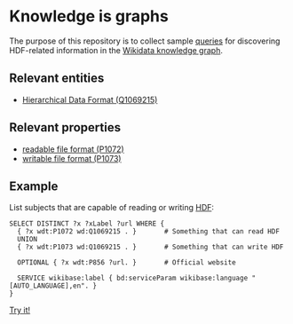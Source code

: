 # Knowledge is graphs

The purpose of this repository is to collect sample [queries](https://query.wikidata.org/) for discovering HDF-related information in the [Wikidata knowledge graph](https://en.wikipedia.org/wiki/Wikidata).

## Relevant entities

- [Hierarchical Data Format (Q1069215)](https://www.wikidata.org/wiki/Q1069215)

## Relevant properties

- [readable file format (P1072)](https://www.wikidata.org/wiki/Property:P1072)
- [writable file format (P1073)](https://www.wikidata.org/wiki/Property:P1073)

## Example

List subjects that are capable of reading or writing [HDF](https://www.wikidata.org/wiki/Q1069215):

```sparql
SELECT DISTINCT ?x ?xLabel ?url WHERE {
  { ?x wdt:P1072 wd:Q1069215 . }       # Something that can read HDF
  UNION
  { ?x wdt:P1073 wd:Q1069215 . }       # Something that can write HDF
  
  OPTIONAL { ?x wdt:P856 ?url. }       # Official website

  SERVICE wikibase:label { bd:serviceParam wikibase:language "[AUTO_LANGUAGE],en". }
}
```
[Try it!](https://query.wikidata.org/#SELECT%20DISTINCT%20%3Fx%20%3FxLabel%20%3Furl%20WHERE%20%7B%0A%20%20%7B%20%3Fx%20wdt%3AP1072%20wd%3AQ1069215%20.%20%7D%20%20%20%20%20%20%20%23%20Something%20that%20can%20read%20HDF%0A%20%20UNION%0A%20%20%7B%20%3Fx%20wdt%3AP1073%20wd%3AQ1069215%20.%20%7D%20%20%20%20%20%20%20%23%20Something%20that%20can%20write%20HDF%0A%20%20%0A%20%20OPTIONAL%20%7B%20%3Fx%20wdt%3AP856%20%3Furl.%20%7D%20%20%20%20%20%20%20%23%20Official%20website%0A%0A%20%20SERVICE%20wikibase%3Alabel%20%7B%20bd%3AserviceParam%20wikibase%3Alanguage%20%22%5BAUTO_LANGUAGE%5D%2Cen%22.%20%7D%0A%7D)
